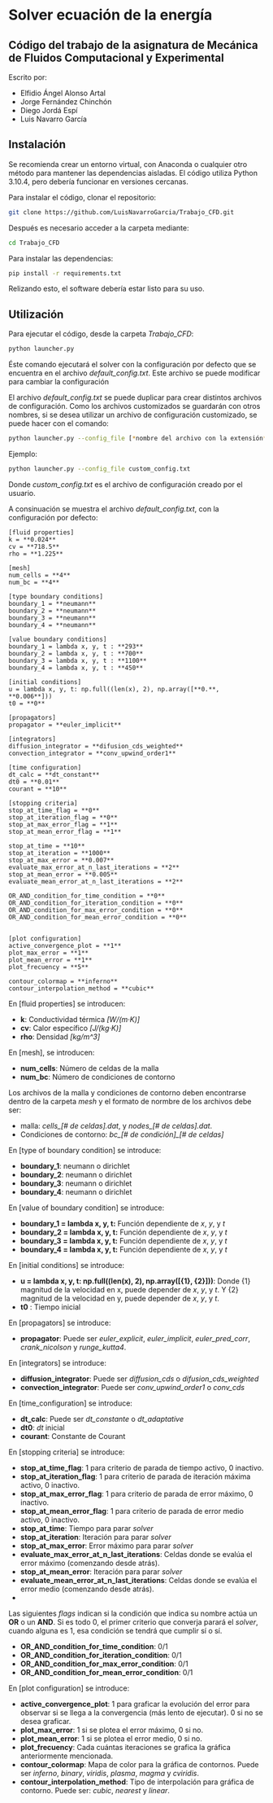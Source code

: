 # Solver ecuación de la energía
## Código del trabajo de la asignatura de Mecánica de Fluidos Computacional y Experimental

Escrito por:
- Elfidio Ángel Alonso Artal 
- Jorge Fernández Chinchón 
- Diego Jordá Espí
- Luis Navarro García

## Instalación
Se recomienda crear un entorno virtual, con Anaconda o cualquier otro método para mantener las dependencias aisladas.
El código utiliza Python 3.10.4, pero debería funcionar en versiones cercanas.

Para instalar el código, clonar el repositorio:
```bash
git clone https://github.com/LuisNavarroGarcia/Trabajo_CFD.git
```

Después es necesario acceder a la carpeta mediante:
```bash
cd Trabajo_CFD
```

Para instalar las dependencias:
```bash
pip install -r requirements.txt
```

Relizando esto, el software debería estar listo para su uso.

## Utilización
Para ejecutar el código, desde la carpeta *Trabajo_CFD*:
```bash
python launcher.py
```

Éste comando ejecutará el solver con la configuración por defecto que se encuentra en el archivo *default_config.txt*. Este archivo se puede modificar para cambiar la configuración

El archivo *default_config.txt* se puede duplicar para crear distintos archivos de configuración. Como los archivos customizados se guardarán con otros nombres, si se desea utilizar un archivo de configuración customizado, se puede hacer con el comando:
```bash
python launcher.py --config_file [*nombre del archivo con la extensión*]
```

Ejemplo:
```bash
python launcher.py --config_file custom_config.txt
```

Donde *custom_config.txt* es el archivo de configuración creado por el usuario.

A consinuación se muestra el archivo *default_config.txt*, con la configuración por defecto:

    [fluid properties]
    k = **0.024**
    cv = **718.5**
    rho = **1.225**
    
    [mesh]
    num_cells = **4**
    num_bc = **4**
    
    [type boundary conditions]
    boundary_1 = **neumann**
    boundary_2 = **neumann**
    boundary_3 = **neumann**
    boundary_4 = **neumann**
    
    [value boundary conditions]
    boundary_1 = lambda x, y, t : **293**
    boundary_2 = lambda x, y, t : **700**
    boundary_3 = lambda x, y, t : **1100**
    boundary_4 = lambda x, y, t : **450**
    
    [initial conditions]
    u = lambda x, y, t: np.full((len(x), 2), np.array([**0.**, **0.006**]))
    t0 = **0**
    
    [propagators]
    propagator = **euler_implicit**
    
    [integrators]
    diffusion_integrator = **difusion_cds_weighted**
    convection_integrator = **conv_upwind_order1**
    
    [time configuration]
    dt_calc = **dt_constant**
    dt0 = **0.01**
    courant = **10**
    
    [stopping criteria]
    stop_at_time_flag = **0**
    stop_at_iteration_flag = **0**
    stop_at_max_error_flag = **1**
    stop_at_mean_error_flag = **1**
    
    stop_at_time = **10**
    stop_at_iteration = **1000**
    stop_at_max_error = **0.007**
    evaluate_max_error_at_n_last_iterations = **2**
    stop_at_mean_error = **0.005**
    evaluate_mean_error_at_n_last_iterations = **2**
    
    OR_AND_condition_for_time_condition = **0**
    OR_AND_condition_for_iteration_condition = **0**
    OR_AND_condition_for_max_error_condition = **0**
    OR_AND_condition_for_mean_error_condition = **0**
    
    
    [plot configuration]
    active_convergence_plot = **1**
    plot_max_error = **1**
    plot_mean_error = **1**
    plot_frecuency = **5**
    
    contour_colormap = **inferno**
    contour_interpolation_method = **cubic**

En [fluid properties] se introducen:
- **k**: Conductividad térmica *[W/(m·K)]*
- **cv**: Calor específico *[J/(kg·K)]*
- **rho**: Densidad *[kg/m^3]*

En [mesh], se introducen:
- **num_cells**: Número de celdas de la malla
- **num_bc**: Número de condiciones de contorno

Los archivos de la malla y condiciones de contorno deben encontrarse dentro de la carpeta *mesh* y el formato de normbre de los archivos debe ser:
- malla: *cells_[# de celdas].dat*, y *nodes_[# de celdas].dat*.
- Condiciones de contorno: *bc_[# de condición]_[# de celdas]*

En [type of boundary condition] se introduce:
- **boundary_1**: neumann o dirichlet
- **boundary_2**: neumann o dirichlet
- **boundary_3**: neumann o dirichlet
- **boundary_4**: neumann o dirichlet

En [value of boundary condition] se introduce:
- **boundary_1 = lambda x, y, t:** Función dependiente de *x*, *y*, y *t*
- **boundary_2 = lambda x, y, t:** Función dependiente de *x*, *y*, y *t*
- **boundary_3 = lambda x, y, t:** Función dependiente de *x*, *y*, y *t*
- **boundary_4 = lambda x, y, t:** Función dependiente de *x*, *y*, y *t*

En [initial conditions] se introduce:
- **u = lambda x, y, t: np.full((len(x), 2), np.array([{1}, {2}]))**: Donde {1} magnitud de la velocidad en x, puede depender de *x*, *y*, y *t*. Y {2} magnitud de la velocidad en y, puede depender de *x*, *y*, y *t*.
- **t0** : Tiempo inicial

En [propagators] se introduce:
- **propagator**: Puede ser *euler_explicit*, *euler_implicit*, *euler_pred_corr*, *crank_nicolson* y *runge_kutta4*.

En [integrators] se introduce:
- **diffusion_integrator**: Puede ser *diffusion_cds* o *difusion_cds_weighted*
- **convection_integrator**: Puede ser *conv_upwind_order1* o *conv_cds*

En [time_configuration] se introduce:
- **dt_calc**: Puede ser *dt_constante* o *dt_adaptative*
- **dt0**: *dt* inicial
- **courant**: Constante de Courant

En [stopping criteria] se introduce:
- **stop_at_time_flag**: 1 para criterio de parada de tiempo activo, 0 inactivo.
- **stop_at_iteration_flag**: 1 para criterio de parada de iteración máxima activo, 0 inactivo.
- **stop_at_max_error_flag**: 1 para criterio de parada de error máximo, 0 inactivo.
- **stop_at_mean_error_flag**: 1 para criterio de parada de error medio activo, 0 inactivo.
- **stop_at_time**: Tiempo para parar *solver*
- **stop_at_iteration**: Iteración para parar *solver*
- **stop_at_max_error**: Error máximo para parar *solver*
- **evaluate_max_error_at_n_last_iterations**: Celdas donde se evalúa el error máximo (comenzando desde atrás).
- **stop_at_mean_error**: Iteración para parar *solver*
- **evaluate_mean_error_at_n_last_iterations**: Celdas donde se evalúa el error medio (comenzando desde atrás).
- 
Las siguientes *flags* indican si la condición que indica su nombre actúa un **OR** o un **AND**. Si es todo 0, el primer criterio que converja parará el *solver*, cuando alguna es 1, esa condición se tendrá que cumplir sí o sí.

- **OR_AND_condition_for_time_condition**: 0/1
- **OR_AND_condition_for_iteration_condition**: 0/1
- **OR_AND_condition_for_max_error_condition**: 0/1
- **OR_AND_condition_for_mean_error_condition**: 0/1

En [plot configuration] se introduce:
- **active_convergence_plot**: 1 para graficar la evolución del error para observar si se llega a la convergencia (más lento de ejecutar). 0 si no se desea graficar.
- **plot_max_error**: 1 si se plotea el error máximo, 0 si no.
- **plot_mean_error**: 1 si se plotea el error medio, 0 si no.
- **plot_frecuency**: Cada cuántas iteraciones se grafica la gráfica anteriormente mencionada.
- **contour_colormap**: Mapa de color para la gráfica de contornos. Puede ser *inferno*, *binary*, *viridis*, *plasma*, *magma* y *cviridis*.
- **contour_interpolation_method**: Tipo de interpolación para gráfica de contorno. Puede ser: *cubic*, *nearest* y *linear*.